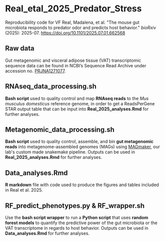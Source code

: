 # Real_etal_2025_Predator_Stress
Reproducibility code for VF Real, Madalena, et al. "The mouse gut microbiota responds to predator odor and predicts host behavior." _bioRxiv_ (2025): 2025-07. https://doi.org/10.1101/2025.07.01.662568 

## Raw data
Gut metagenomic and visceral adipose tissue (VAT) transcriptomic sequence data can be found in NCBI’s Sequence Read Archive under accession no. [PRJNA1271077](https://www.ncbi.nlm.nih.gov/bioproject/PRJNA1271077).

## RNAseq_data_processing.sh
**Bash script** used to quality control and map **RNAseq reads** to the _Mus musculus domesticus_ reference genome, in order to get a ReadsPerGene STAR output table that can be input into **Real_2025_analyses.Rmd** for further analyses.

## Metagenomic_data_processing.sh
**Bash script** used to quality control, assemble, and bin **gut metagenomic reads** into metagenome-assembled genomes (MAGs) using [MAGmaker](https://github.com/CUMoellerLab/sn-mg-pipeline), our lab's custom made snakemake pipeline. Outputs can be used in **Real_2025_analyses.Rmd** for further analyses.

## Data_analyses.Rmd
**R markdown** file with code used to produce the figures and tables included in Real et al. 2025.

## RF_predict_phenotypes.py & RF_wrapper.sh
Use the **bash script wrapper** to run a **Python script** that uses **random forest models** to quantify the predictive power of the gut microbiota or the VAT transcriptome in regards to host behavior. Outputs can be used in **Data_analyses.Rmd** for further analyses.
